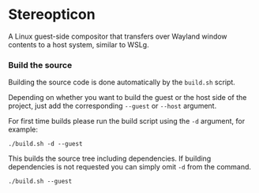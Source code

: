 # Stereopticon
A Linux guest-side compositor that transfers over Wayland window contents to a host system, similar to WSLg.


### Build the source
Building the source code is done automatically by the `build.sh` script.

Depending on whether you want to build the guest or the host side of the project, just add the corresponding `--guest` or `--host` argument.

For first time builds please run the build script using the `-d` argument, for example:

```
./build.sh -d --guest
```

This builds the source tree including dependencies. If building dependencies is not requested you can simply omit `-d` from the command.

```
./build.sh --guest
```
